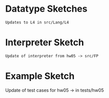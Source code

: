 # Datatype Sketches 

    Updates to L4 in src/Lang/L4

# Interpreter Sketch

    Update of interpreter from hw05 -> src/FP

# Example Sketch

   Update of test cases for hw05 -> in tests/hw05

